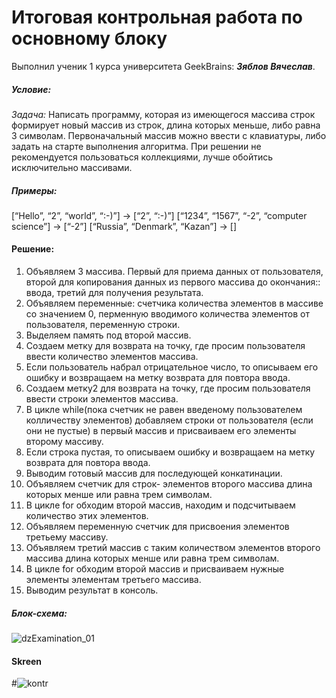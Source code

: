 # Итоговая контрольная работа по основному блоку
Выполнил ученик 1 курса университета GeekBrains: __*Зяблов Вячеслав*__.
##### Условие:
*Задача:* Написать программу, которая из имеющегося массива строк формирует новый массив из строк, длина которых меньше, либо равна 3 символам.
Первоначальный массив можно ввести с клавиатуры, либо задать на старте выполнения алгоритма.
При решении не рекомендуется пользоваться коллекциями, лучше обойтись исключительно массивами.
##### Примеры:
[“Hello”, “2”, “world”, “:-)”] → [“2”, “:-)”]
[“1234”, “1567”, “-2”, “computer science”] → [“-2”]
[“Russia”, “Denmark”, “Kazan”] → []
#### Решение:
1.  Объявляем 3 массива. Первый для приема данных от пользователя, второй для копирования данных из первого массива до окончания:: ввода, третий для получения результата.
2.  Объявляем переменные: счетчика количества элементов в массиве со значением 0,  перменную вводимого количества элементов от пользователя, переменную строки.
3.  Выделяем память под второй массив.
4.  Создаем метку для возврата на точку, где просим пользователя ввести количество элементов массива.
5.  Если пользователь набрал отрицательное число, то описываем его ошибку и возвращаем на метку возврата для повтора ввода.
6.  Создаем метку2 для возврата на точку, где просим пользователя ввести строки элементов массива.
7.  В цикле while(пока счетчик не равен введеному пользователем колличеству элементов) добавляем строки от пользователя (если они не пустые) в первый массив и присваиваем его элементы второму массиву.
8.  Если строка пустая, то описываем ошибку и возвращаем на метку возврата для повтора ввода.
9.  Выводим готовый массив для последующей конкатинации.
10. Объявляем счетчик для строк- элементов второго массива длина которых менше или равна трем символам.
11. В цикле for обходим второй массив, находим и подсчитываем количество этих элементов.
12. Объявляем переменную счетчик для присвоения элементов третьему массиву.
13. Объявляем третий массив с таким  количеством элементов второго массива длина которых менше или равна трем символам.
14. В цикле for обходим второй массив и присваиваем нужные элементы элементам третьего массива.
15. Выводим результат в консоль.
##### Блок-схема:
![dzExamination_01](https://github.com/VyacheslavChik22/Examination_01/assets/99678206/5f5046fb-c24d-4fb4-9e12-aceee055ca08)
#### Skreen
#![kontr](https://github.com/VyacheslavChik22/Examination_01/assets/99678206/9f1ba7b6-6577-4582-87ed-85c9a731904a)

